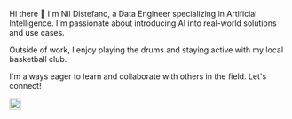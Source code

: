 
Hi there 👋
I'm Nil Distefano, a Data Engineer specializing in Artificial Intelligence. I'm passionate about introducing AI into real-world solutions and use cases.

Outside of work, I enjoy playing the drums and staying active with my local basketball club.

I'm always eager to learn and collaborate with others in the field. Let's connect!

<a href="https://www.linkedin.com/in/nildistefano"><img align="left" src="https://raw.githubusercontent.com/yushi1007/yushi1007/main/images/linkedin.svg" alt="Nil Distefano | LinkedIn" width="21px"/></a>


<!--
**nildistefano/nildistefano** is a ✨ _special_ ✨ repository because its `README.md` (this file) appears on your GitHub profile.

Here are some ideas to get you started:

- 🔭 I’m currently working on ...
- 🌱 I’m currently learning ...
- 👯 I’m looking to collaborate on ...
- 🤔 I’m looking for help with ...
- 💬 Ask me about ...
- 📫 How to reach me: ...
- 😄 Pronouns: ...
- ⚡ Fun fact: ...
-->
